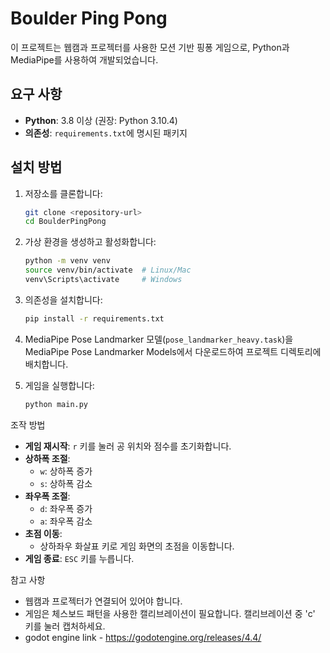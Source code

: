 # Boulder Ping Pong
이 프로젝트는 웹캠과 프로젝터를 사용한 모션 기반 핑퐁 게임으로, Python과 MediaPipe를 사용하여 개발되었습니다.

## 요구 사항

- **Python**: 3.8 이상 (권장: Python 3.10.4)
- **의존성**: `requirements.txt`에 명시된 패키지


## 설치 방법

1. 저장소를 클론합니다:

   ```bash
   git clone <repository-url>
   cd BoulderPingPong
   ```

2. 가상 환경을 생성하고 활성화합니다:

   ```bash
   python -m venv venv
   source venv/bin/activate  # Linux/Mac
   venv\Scripts\activate     # Windows
   ```

3. 의존성을 설치합니다:

   ```bash
   pip install -r requirements.txt
   ```

4. MediaPipe Pose Landmarker 모델(`pose_landmarker_heavy.task`)을 MediaPipe Pose Landmarker Models에서 다운로드하여 프로젝트 디렉토리에 배치합니다.

5. 게임을 실행합니다:

   ```bash
   python main.py
   ```

조작 방법

- **게임 재시작**: `r` 키를 눌러 공 위치와 점수를 초기화합니다.
- **상하폭 조절**:
  - `w`: 상하폭 증가
  - `s`: 상하폭 감소
- **좌우폭 조절**:
  - `d`: 좌우폭 증가
  - `a`: 좌우폭 감소
- **초점 이동**:
  - 상하좌우 화살표 키로 게임 화면의 초점을 이동합니다.
- **게임 종료**: `ESC` 키를 누릅니다.

참고 사항

- 웹캠과 프로젝터가 연결되어 있어야 합니다.
- 게임은 체스보드 패턴을 사용한 캘리브레이션이 필요합니다. 캘리브레이션 중 'c' 키를 눌러 캡처하세요.
- godot engine link - https://godotengine.org/releases/4.4/
